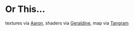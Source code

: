 # Or This...

textures via [Aaron](https://www.aaronland.info/orthis/), shaders via [Geraldine](https://github.com/sensescape/bw-texture), map via [Tangram](https://github.com/tangrams/tangram)

